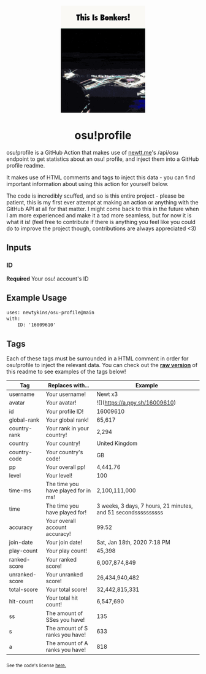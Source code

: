 <div align="center">
    <img src="readme.gif">
    <h1>osu!profile</h1>
</div>

osu!profile is a GitHub Action that makes use of [newtt.me](https://newtt.me/)'s /api/osu endpoint to get statistics about an osu! profile, and inject them into a GitHub profile readme.

It makes use of HTML comments and tags to inject this data - you can find important information about using this action for yourself below.

The code is incredibly scuffed, and so is this entire project - please be patient, this is my first ever attempt at making an action or anything with the GitHub API at all for that matter. I might come back to this in the future when I am more experienced and make it a tad more seamless, but for now it is what it is! (feel free to contribute if there is anything you feel like you could do to improve the project though, contributions are always appreciated <3)

## Inputs

### ID

**Required** Your osu! account's ID

## Example Usage

```
uses: newtykins/osu-profile@main
with:
	ID: '16009610'
```

## Tags

Each of these tags must be surrounded in a HTML comment in order for osu!profile to inject the relevant data. You can check out the [**raw version**](https://raw.githubusercontent.com/newtykins/osu-profile/main/readme.md) of this readme to see examples of the tags below!

| Tag            | Replaces with...                    | Example                                                                     |
| -------------- | ----------------------------------- | --------------------------------------------------------------------------- |
| username       | Your username!                      | <!--osu-username-->Newt x3<!--osu-username-->                               |
| avatar         | Your avatar!                        | ![](<!--osu-avatar-->https://a.ppy.sh/16009610<!--osu-avatar-->)                                     |
| id             | Your profile ID!                    | <!--osu-id-->16009610<!--osu-id-->                                          |
| global-rank    | Your global rank!                   | <!--osu-global-rank-->65,617<!--osu-global-rank-->                         |
| country-rank   | Your rank in your country!          | <!--osu-country-rank-->2,294<!--osu-country-rank-->                        |
| country        | Your country!                       | <!--osu-country-->United Kingdom<!--osu-country-->                          |
| country-code   | Your country's code!                | <!--osu-country-code-->GB<!--osu-country-code-->                            |
| pp             | Your overall pp!                    | <!--osu-pp-->4,441.76<!--osu-pp-->                                              |
| level          | Your level!                         | <!--osu-level-->100<!--osu-level-->                                         |
| time-ms        | The time you have played for in ms! | <!--osu-time-ms-->2,100,111,000<!--osu-time-ms-->                                        |
| time           | The time you have played for!       | <!--osu-time-->3 weeks, 3 days, 7 hours, 21 minutes, and 51 secondssssssssss<!--osu-time--> |
| accuracy       | Your overall account accuracy!      | <!--osu-accuracy-->99.52<!--osu-accuracy-->                                 |
| join-date      | Your join date!                     | <!--osu-join-date-->Sat, Jan 18th, 2020 7:18 PM<!--osu-join-date-->         |
| play-count     | Your play count!                    | <!--osu-play-count-->45,398<!--osu-play-count-->                            |
| ranked-score   | Your ranked score!                  | <!--osu-ranked-score-->6,007,874,849<!--osu-ranked-score-->                 |
| unranked-score | Your unranked score!                | <!--osu-unranked-score-->26,434,940,482<!--osu-unranked-score-->                          |
| total-score    | Your total score!                   | <!--osu-total-score-->32,442,815,331<!--osu-total-score-->                  |
| hit-count      | Your total hit count!               | <!--osu-hit-count-->6,547,690<!--osu-hit-count-->                                    |
| ss             | The amount of SSes you have!        | <!--osu-ss-->135<!--osu-ss-->                                               |
| s              | The amount of S ranks you have!     | <!--osu-s-->633<!--osu-s-->                                                 |
| a              | The amount of A ranks you have!     | <!--osu-a-->818<!--osu-a-->                                                 |

<sub>See the code's license <a href="license.md">here.</sub>
